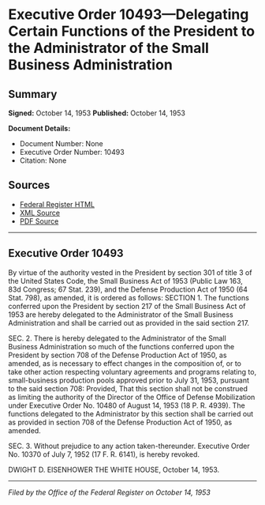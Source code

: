 # Executive Order 10493—Delegating Certain Functions of the President to the Administrator of the Small Business Administration

## Summary

**Signed:** October 14, 1953
**Published:** October 14, 1953

**Document Details:**
- Document Number: None
- Executive Order Number: 10493
- Citation: None

## Sources
- [Federal Register HTML](https://www.presidency.ucsb.edu/documents/executive-order-10493-delegating-certain-functions-the-president-the-administrator-the)
- [XML Source](None)
- [PDF Source](None)

---

## Executive Order 10493

By virtue of the authority vested in the President by section 301 of title 3 of the United States Code, the Small Business Act of 1953 (Public Law 163, 83d Congress; 67 Stat. 239), and the Defense Production Act of 1950 (64 Stat. 798), as amended, it is ordered as follows:
SECTION 1. The functions conferred upon the President by section 217 of the Small Business Act of 1953 are hereby delegated to the Administrator of the Small Business Administration and shall be carried out as provided in the said section 217.

SEC. 2. There is hereby delegated to the Administrator of the Small Business Administration so much of the functions conferred upon the President by section 708 of the Defense Production Act of 1950, as amended, as is necessary to effect changes in the composition of, or to take other action respecting voluntary agreements and programs relating to, small-business production pools approved prior to July 31, 1953, pursuant to the said section 708: Provided, That this section shall not be construed as limiting the authority of the Director of the Office of Defense Mobilization under Executive Order No. 10480 of August 14, 1953 (18 P. R. 4939). The functions delegated to the Administrator by this section shall be carried out as provided in section 708 of the Defense Production Act of 1950, as amended.

SEC. 3. Without prejudice to any action taken-thereunder. Executive Order No. 10370 of July 7, 1952 (17 F. R. 6141), is hereby revoked.

DWIGHT D. EISENHOWER
THE WHITE HOUSE,
October 14, 1953.

---

*Filed by the Office of the Federal Register on October 14, 1953*
